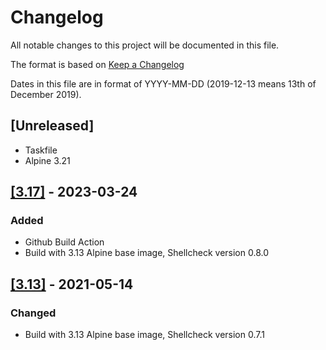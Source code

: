 # Changelog

All notable changes to this project will be documented in this file.

The format is based on [Keep a Changelog](https://keepachangelog.com/en/1.0.0/)

Dates in this file are in format of YYYY-MM-DD (2019-12-13 means 13th of December 2019).

## [Unreleased]

* Taskfile
* Alpine 3.21

## [[3.17]](https://github.com/alastairhm/shellcheck/releases/tag/3.17) - 2023-03-24

### Added

* Github Build Action
* Build with 3.13 Alpine base image, Shellcheck version 0.8.0

## [[3.13]](https://github.com/alastairhm/shellcheck/releases/tag/3.13) - 2021-05-14

### Changed

* Build with 3.13 Alpine base image, Shellcheck version 0.7.1
